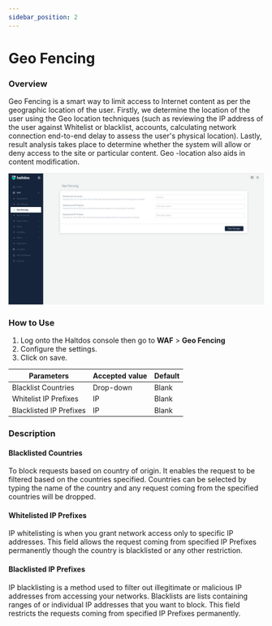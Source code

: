 ```yaml
---
sidebar_position: 2
---
```


# Geo Fencing
   
### Overview
Geo Fencing is a smart way to limit access to Internet content as per the geographic location of the user. Firstly, we determine the location of the user using the Geo location techniques (such as reviewing the IP address of the user against Whitelist or blacklist, accounts, calculating network connection end-to-end delay to assess the user's physical location). Lastly, result analysis takes place to determine whether the system will allow or deny access to the site or particular content. Geo -location also aids in content modification.

![Geo Fencing](/img/community-waf/geo_filtering.png)

### How to Use
1. Log onto the Haltdos console then go to **WAF** > **Geo Fencing** 
2. Configure the settings.
3. Click on save.

| Parameters              | Accepted value |  Default |
|-------------------------|----------------|----------|
| Blacklist Countries     | Drop-down      | Blank    |
| Whitelist IP Prefixes   | IP             | Blank    |
| Blacklisted IP Prefixes | IP             | Blank    |

### Description

#### Blacklisted Countries

To block requests based on country of origin. It enables the request to be filtered based on the countries specified. Countries can be selected by typing the name of the country and any request coming from the specified countries will be dropped.
   
#### Whitelisted IP Prefixes
IP whitelisting is when you grant network access only to specific IP addresses. This field allows the request coming from specified IP Prefixes permanently though the country is blacklisted or any other restriction.
   
#### Blacklisted IP Prefixes
IP blacklisting is a method used to filter out illegitimate or malicious IP addresses from accessing your networks. Blacklists are lists containing ranges of or individual IP addresses that you want to block. This field restricts the requests coming from specified IP Prefixes permanently. 

